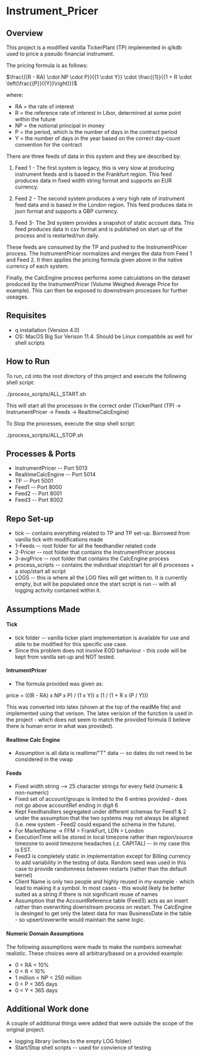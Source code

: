 # Instrument_Pricer

## Overview

This project is a modified vanilla TickerPlant (TP) implemented in q/kdb used to price a pseudo financial instrument.

The pricing formula is as follows:

$\frac{{(R - RA) \cdot NP \cdot P}}{{1 \cdot Y}} \cdot \frac{{1}}{{1 + R \cdot \left(\frac{{P}}{{Y}}\right)}}$

where:
- RA = the rate of interest
- R = the reference rate of interest in Libor, determined at some point within the future
- NP = the notional principal in money
- P = the period, which is the number of days in the contract period
- Y = the number of days in the year based on the correct day-count convention for the contract

There are three feeds of data in this system and they are described by:

1. Feed 1 - The first system is legacy, this is very slow at producing instrument feeds and is based in the Frankfurt region. This feed produces data in fixed width string format and supports an EUR currency.

2. Feed 2 - The second system produces a very high rate of instrument feed data and is based in the London region. This feed produces data in json format and supports a GBP currency.

3. Feed 3- The 3rd system provides a snapshot of static account data. This feed produces data in csv format and is published on start up of the process and is restarted/run daily.

These feeds are consumed by the TP and pushed to the InstrumentPricer process. The InstrumentPricer normalizes and merges the data from Feed 1 and Feed 2. It then applies the pricing formula given above in the native currency of each system.

Finally, the CalcEngine process performs some calculations on the dataset produced by the InstrumentPricer (Volume Weighed Average Price for example). This can then be exposed to downstream processes for further useages.

## Requisites 
- q installation (Version 4.0)
- OS: MacOS Big Sur Verison 11.4. Should be Linux compatibile as well for shell scripts

## How to Run 

To run, cd into the root directory of this project and execute the following shell script:

./process_scripts/ALL_START.sh   

This will start all the processes in the correct order (TickerPlant (TP) -> InstrumentPricer -> Feeds -> RealtimeCalcEngine)

To Stop the processes, execute the stop shell script:

./process_scripts/ALL_STOP.sh   

## Processes & Ports

- InstrumentPricer -- Port 5013
- RealtimeCalcEngine -- Port 5014
- TP -- Port 5001
- Feed1 -- Port 8000
- Feed2 -- Port 8001
- Feed3 -- Port 8002

## Repo Set-up
- tick -- contains everything related to TP and TP set-up. Borrowed from vanilla tick with modifications made
- 1-Feeds -- root folder for all the feedhandler related code
- 2-Pricer -- root folder that contains the InstrumentPricer process
- 3-avgPrice -- root folder that contains the CalcEngine process
- process_scripts -- contains the individual stop/start for all 6 processes + a stop/start all script
- LOGS -- this is where all the LOG files will get written to. It is currently empty, but will be populated once the start script is run -- with all logging activity contained within it.

## Assumptions Made

#### Tick
- tick folder -- vanilla ticker plant implementation is available for use and able to be modified for this specific use case. 
- Since this problem does not involve EOD behaviour - this code will be kept from vanilla set-up and NOT tested.

#### IntrumentPricer
- The formula provided was given as:

price = (((R - RA) x NP x P) / (1 x Y)) x (1 / (1 + R x (P / Y)))

This was converted into latex (shown at the top of the readMe file) and implemented using that verison. The latex verision of the function is used in the project - which does not seem to match the provided formula (I beileve there is human error in what was provided).

#### Realtime Calc Engine
- Assumption is all data is realtime/"T" data -- so dates do not need to be considered in the vwap
#### Feeds
- Fixed width string --> 25 character strings for every field (numeric & non-numeric)
- Fixed set of account/groups is limited to the 6 entries provided - does not go above accountRef ending in digit 6
- Kept Feedhandlers segregated under different schemas for Feed1 & 2 under the assumption that the two systems may not always be aligned (i.e. new system - Feed2 could expand the schema in the future).
- For MarketName -> FFM = FrankFurt, LDN = London
- ExecutionTime will be stored in local timezone rather than region/source timezone to avoid timezone headaches (.z. CAPITAL) -- in my case this is EST.
- Feed3 is completely static in implementation except for Billing currency to add variability in the testing of data. Random seed was used in this case to provide randomness between restarts (rather than the default kernel)
- Client Name is only two people and highly reused in my example - which lead to making it a symbol. In most cases - this would likely be better suited as a string if there is not significant reuse of names
- Assumption that the AccountReference table (Feed3) acts as an insert rather than overwriting downstream process on restart. The CalcEngine is desinged to get only the latest data for max BusinessDate in the table - so upsert/overwrite would maintain the same logic.

#### Numeric Domain Assumptions
The following assumptions were made to make the numbers somewhat realistic. These choices were all arbitrary/based on a provided example:

- 0 < RA < 10%
- 0 < R < 10%
- 1 million < NP < 250 million
- 0 < P < 365 days
- 0 < Y < 365 days

## Additional Work done
A couple of additional things were added that were outside the scope of the original project:
- logging library (writes to the empty LOG folder)
- Start/Stop shell scripts -- used for convience of testing

